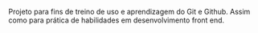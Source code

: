 Projeto para fins de treino de uso e aprendizagem do Git e Github. Assim como para prática de habilidades em desenvolvimento front end.
